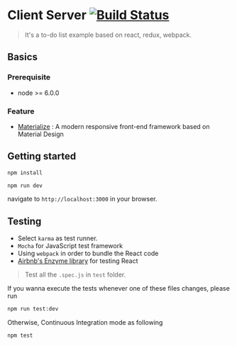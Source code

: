 # Client Server [![Build Status](https://travis-ci.org/Chun-MingChen/react-homework.svg?branch=feature/step2-redux)](https://travis-ci.org/Chun-MingChen/react-homework)
> It's a to-do list example based on react, redux, webpack.

## Basics
### Prerequisite
* node >= 6.0.0

### Feature
* [Materialize](https://github.com/Dogfalo/materialize)
: A modern responsive front-end framework based on Material Design

## Getting started

```sh
npm install

npm run dev
```

navigate to ```http://localhost:3000``` in your browser.

## Testing
* Select ```karma``` as test runner.
* ```Mocha``` for JavaScript test framework
* Using ```webpack``` in order to bundle the React code
* [Airbnb's Enzyme library](https://github.com/airbnb/enzyme) for testing React 

> Test all the ```.spec.js``` in `test` folder.

If you wanna execute the tests whenever one of these files changes, please run 
```sh
npm run test:dev
```

Otherwise, Continuous Integration mode as following
```sh
npm test
```